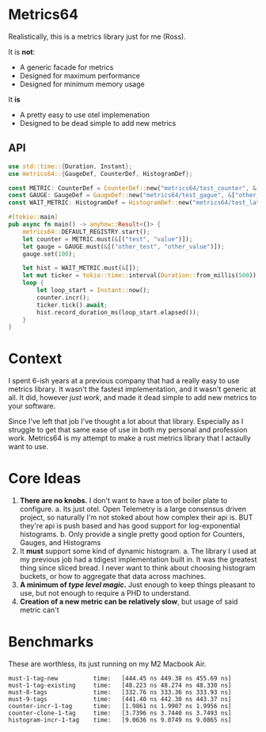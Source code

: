 # Metrics64

Realistically, this is a metrics library just for me (Ross).

It is **not**:
* A generic facade for metrics
* Designed for maximum performance
* Designed for minimum memory usage

It **is**
* A pretty easy to use otel implemenation
* Designed to be dead simple to add new metrics
## API
```rust
use std::time::{Duration, Instant};
use metrics64::{GaugeDef, CounterDef, HistogramDef};

const METRIC: CounterDef = CounterDef::new("metrics64/test_counter", &["test"]);
const GAUGE: GaugeDef = GaugeDef::new("metrics64/test_gague", &["other_test"])
const WAIT_METRIC: HistogramDef = HistogramDef::new("metrics64/test_latency_ms", &[]);

#[tokio::main]
pub async fn main() -> anyhow::Result<()> {
    metrics64::DEFAULT_REGISTRY.start();
    let counter = METRIC.must(&[("test", "value")]);
    let gauge = GAUGE.must(&[("other_test", "other_value")]);
    gauge.set(100);

    let hist = WAIT_METRIC.must(&[]);
    let mut ticker = tokio::time::interval(Duration::from_millis(500));
    loop {
        let loop_start = Instant::now();
        counter.incr();
        ticker.tick().await;
        hist.record_duration_ms(loop_start.elapsed());
    }
}
```

# Context

I spent 6-ish years at a previous company that had a really easy to use metrics
library. It wasn't the fastest implementation, and it wasn't generic at all. It
did, however _just work_, and made it dead simple to add new metrics to your
software.

Since I've left that job I've thought a lot about that library. Especially as I
struggle to get that same ease of use in both my personal and profession work.
Metrics64 is my attempt to make a rust metrics library that I actaully want to
use.

# Core Ideas

1. **There are no knobs.** I don't want to have a ton of boiler plate to configure.
  a. Its just otel. Open Telemetry is a large consensus driven project, so naturally I'm not stoked about how complex their api is. BUT they're api is push based and has good support for log-exponential histograms.
  b. Only provide a single pretty good option for Counters, Gauges, and Histograms
2. It **must** support some kind of dynamic histogram.
  a. The library I used at my previous job had a tdigest implementation built in. It was the greatest thing since sliced bread. I never want to think about choosing histogram buckets, or how to aggregate that data across machines.
3. **A minimum of _type level magic_.** Just enough to keep things pleasant to use, but not enough to require a PHD to understand.
4. **Creation of a new metric can be relatively slow**, but usage of said metric can't

# Benchmarks
These are worthless, its just running on my M2 Macbook Air.

```
must-1-tag-new          time:   [444.45 ns 449.38 ns 455.69 ns]
must-1-tag-existing     time:   [48.223 ns 48.274 ns 48.330 ns]
must-8-tags             time:   [332.76 ns 333.36 ns 333.93 ns]
must-9-tags             time:   [441.40 ns 442.30 ns 443.37 ns]
counter-incr-1-tag      time:   [1.9861 ns 1.9907 ns 1.9956 ns]
counter-clone-1-tag     time:   [3.7396 ns 3.7440 ns 3.7493 ns]
histogram-incr-1-tag    time:   [9.0636 ns 9.0749 ns 9.0865 ns]
```
